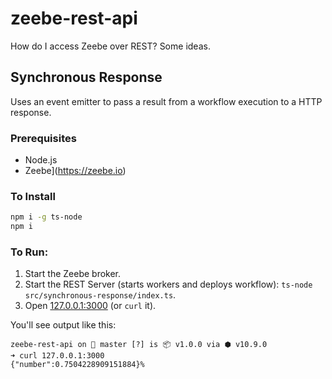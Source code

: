 # zeebe-rest-api

How do I access Zeebe over REST? Some ideas.

## Synchronous Response

Uses an event emitter to pass a result from a workflow execution to a HTTP response.

### Prerequisites

* Node.js
* Zeebe](https://zeebe.io)

### To Install

```bash
npm i -g ts-node
npm i
```

### To Run:

1. Start the Zeebe broker.
2. Start the REST Server (starts workers and deploys workflow): `ts-node src/synchronous-response/index.ts`.
3. Open [127.0.0.1:3000](http://127.0.0.1:3000) (or `curl` it).

You'll see output like this:

```
zeebe-rest-api on  master [?] is 📦 v1.0.0 via ⬢ v10.9.0
➜ curl 127.0.0.1:3000
{"number":0.7504228909151884}%
```